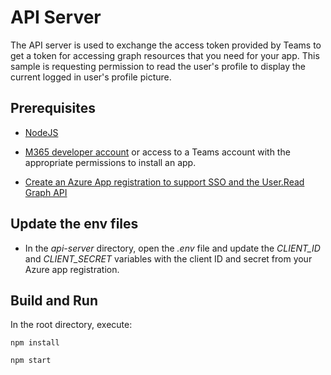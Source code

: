 # API Server

The API server is used to exchange the access token provided by Teams to get a token for accessing graph resources that you need for your app.  This sample is requesting permission to read the user's profile to display the current logged in user's profile picture.

## Prerequisites
-  [NodeJS](https://nodejs.org/en/)

-  [M365 developer account](https://docs.microsoft.com/en-us/microsoftteams/platform/concepts/build-and-test/prepare-your-o365-tenant) or access to a Teams account with the appropriate permissions to install an app.

-  [Create an Azure App registration to support SSO and the User.Read Graph API](https://aka.ms/teams-toolkit-sso-appreg)

## Update the env files

- In the *api-server* directory, open the *.env* file and update the *CLIENT_ID* and *CLIENT_SECRET* variables with the client ID and secret from your Azure app registration.

## Build and Run

In the root directory, execute:

`npm install`

`npm start`

